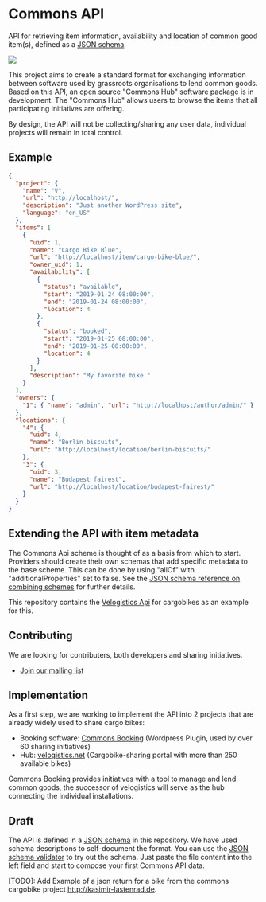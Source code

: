 # Commons API

API for retrieving item information, availability and location of common good item(s), defined as a [JSON schema](http://json-schema.org/).

![](img/portal.png)

This project aims to create a standard format for exchanging information between software used by grassroots organisations to lend common goods. Based on this API, an open source "Commons Hub" software package is in development. The "Commons Hub" allows users to browse the items that all participating initiatives are offering.

By design, the API will not be collecting/sharing any user data, individual projects will remain in total control.

## Example

```json
{
  "project": {
    "name": "V",
    "url": "http://localhost/",
    "description": "Just another WordPress site",
    "language": "en_US"
  },
  "items": [
    {
      "uid": 1,
      "name": "Cargo Bike Blue",
      "url": "http://localhost/item/cargo-bike-blue/",
      "owner_uid": 1,
      "availability": [
        {
          "status": "available",
          "start": "2019-01-24 08:00:00",
          "end": "2019-01-24 08:00:00",
          "location": 4
        },
        {
          "status": "booked",
          "start": "2019-01-25 08:00:00",
          "end": "2019-01-25 08:00:00",
          "location": 4
        }
      ],
      "description": "My favorite bike."
    }
  ],
  "owners": {
    "1": { "name": "admin", "url": "http://localhost/author/admin/" }
  },
  "locations": {
    "4": {
      "uid": 4,
      "name": "Berlin biscuits",
      "url": "http://localhost/location/berlin-biscuits/"
    },
    "3": {
      "uid": 3,
      "name": "Budapest fairest",
      "url": "http://localhost/location/budapest-fairest/"
    }
  }
}
```

## Extending the API with item metadata

The Commons Api scheme is thought of as a basis from which to start. Providers should create their own schemas that add specific metadata to the base scheme. This can be done by using "allOf" with "additionalProperties" set to false. See the [JSON schema reference on combining schemes](https://json-schema.org/understanding-json-schema/reference/combining.html) for further details.

This repository contains the [Velogistics Api](https://github.com/wielebenwir/commons-api/blob/master/velogistics-api.schema.json) for cargobikes as an example for this.

## Contributing

We are looking for contributers, both developers and sharing initiatives.

- [Join our mailing list](https://ml06.ispgateway.de/mailman/listinfo/commons-api_wielebenwir.de)

## Implementation

As a first step, we are working to implement the API into 2 projects that are already widely used to share cargo bikes:

- Booking software: [Commons Booking](https://github.com/wielebenwir/commons-booking-2) (Wordpress Plugin, used by over 60 sharing initiatives)
- Hub: [velogistics.net](http://velogistics.net) (Cargobike-sharing portal with more than 250 available bikes)

Commons Booking provides initiatives with a tool to manage and lend common goods, the successor of velogistics will serve as the hub connecting the individual installations.

## Draft

The API is defined in a [JSON schema](https://github.com/wielebenwir/commons-api/blob/master/commons-api.schema.json) in this repository. We have used schema descriptions to self-document the format. You can use the [JSON schema validator](https://www.jsonschemavalidator.net/) to try out the schema. Just paste the file content into the left field and start to compose your first Commons API data.

[TODO]: Add Example of a json return for a bike from the commons cargobike project http://kasimir-lastenrad.de.
